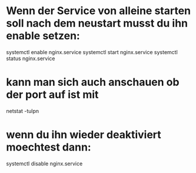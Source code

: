 # Wenn der Service von alleine starten soll nach dem neustart musst du ihn enable setzen:

systemctl enable nginx.service
systemctl start nginx.service
systemctl status nginx.service

# kann man sich auch anschauen ob der port auf ist mit

netstat -tulpn

# wenn du ihn wieder deaktiviert moechtest dann:

systemctl disable nginx.service
